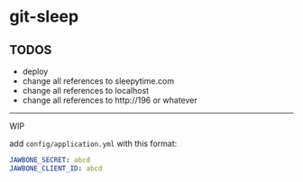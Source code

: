 # git-sleep

## TODOS

* deploy
* change all references to sleepytime.com
* change all references to localhost
* change all references to http://196 or whatever

* * *

WIP

add `config/application.yml` with this format:

```yml
JAWBONE_SECRET: abcd
JAWBONE_CLIENT_ID: abcd
```